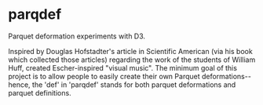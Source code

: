 # parqdef
Parquet deformation experiments with D3.

Inspired by Douglas Hofstadter's article in Scientific American (via his book which collected those articles) regarding the work of the students of William Huff, created Escher-inspired "visual music". The minimum goal of this project is to allow people to easily create their own Parquet deformations--hence, the 'def' in 'parqdef' stands for both parquet deformations and parquet definitions.

